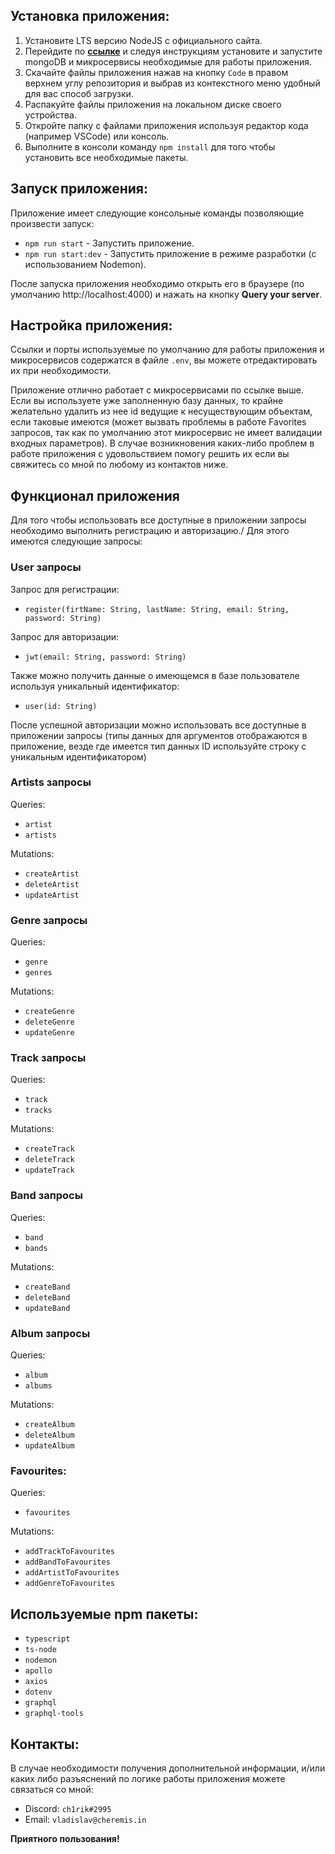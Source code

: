 ## Установка приложения:

1. Установите LTS версию NodeJS с официального сайта.
2. Перейдите по **[ссылке](https://github.com/rolling-scopes-school/node-graphql-service)** и следуя инструкциям установите и запустите mongoDB и микросервисы необходимые для работы приложения.
3. Скачайте файлы приложения нажав на кнопку `Code` в правом верхнем углу репозитория и выбрав из контекстного меню удобный для вас способ загрузки.
4. Распакуйте файлы приложения на локальном диске своего устройства.
5. Откройте папку с файлами приложения используя редактор кода (например VSCode) или консоль.
6. Выполните в консоли команду `npm install` для того чтобы установить все необходимые пакеты.

## Запуск приложения:

Приложение имеет следующие консольные команды позволяющие произвести запуск:

- `npm run start` - Запустить приложение.
- `npm run start:dev` - Запустить приложение в режиме разработки (с использованием Nodemon).

После запуска приложения необходимо открыть его в браузере (по умолчанию http://localhost:4000) и нажать на кнопку **Query your server**.

## Настройка приложения:

Ссылки и порты используемые по умолчанию для работы приложения и микросервисов содержатся в файле `.env`, вы можете отредактировать их при необходимости.

Приложение отлично работает с микросервисами по ссылке выше.
Если вы используете уже заполненную базу данных, то крайне желательно удалить из нее id ведущие к несуществующим объектам, если таковые имеются (может вызвать проблемы в работе Favorites запросов, так как по умолчанию этот микросервис не имеет валидации входных параметров). В случае возникновения каких-либо проблем в работе приложения с удовольствием помогу решить их если вы свяжитесь со мной по любому из контактов ниже.

## Функционал приложения

Для того чтобы использовать все доступные в приложении запросы необходимо выполнить регистрацию и авторизацию./
Для этого имеются следующие запросы:

### User запросы

Запрос для регистрации:

- `register(firtName: String, lastName: String, email: String, password: String)`

Запрос для авторизации:

- `jwt(email: String, password: String)`

Также можно получить данные о имеющемся в базе пользователе используя уникальный идентификатор:

- `user(id: String)`

После успешной авторизации можно использовать все доступные в приложении запросы (типы данных для аргументов отображаются в приложение, везде где имеется тип данных ID используйте строку с уникальным идентификатором)

### Artists запросы

Queries:

- `artist`
- `artists`

Mutations:

- `createArtist`
- `deleteArtist`
- `updateArtist`

### Genre запросы

Queries:

- `genre`
- `genres`

Mutations:

- `createGenre`
- `deleteGenre`
- `updateGenre`

### Track запросы

Queries:

- `track`
- `tracks`

Mutations:

- `createTrack`
- `deleteTrack`
- `updateTrack`

### Band запросы

Queries:

- `band`
- `bands`

Mutations:

- `createBand`
- `deleteBand`
- `updateBand`

### Album запросы

Queries:

- `album`
- `albums`

Mutations:

- `createAlbum`
- `deleteAlbum`
- `updateAlbum`

### Favourites:

Queries:

- `favourites`

Mutations:

- `addTrackToFavourites`
- `addBandToFavourites`
- `addArtistToFavourites`
- `addGenreToFavourites`

## Используемые npm пакеты:

- `typescript`
- `ts-node`
- `nodemon`
- `apollo`
- `axios`
- `dotenv`
- `graphql`
- `graphql-tools`

## Контакты:

В случае необходимости получения дополнительной информации, и/или каких либо разъяснений по логике работы приложения можете связаться со мной:

- Discord: `ch1rik#2995`
- Email: `vladislav@cheremis.in`

**Приятного пользования!**
